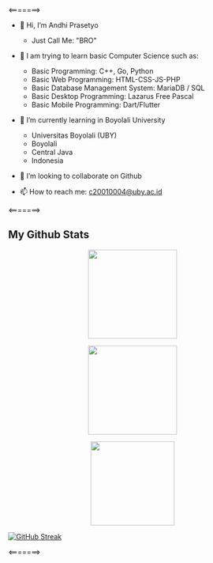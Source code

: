 
<=======>
- 👋 Hi, I’m Andhi Prasetyo
  - Just Call Me: "BRO"

- 👀 I am trying to learn basic Computer Science such as:
  - Basic Programming: C++, Go, Python
  - Basic Web Programming: HTML-CSS-JS-PHP
  - Basic Database Management System: MariaDB / SQL
  - Basic Desktop Programming: Lazarus Free Pascal
  - Basic Mobile Programming: Dart/Flutter

- 🌱 I’m currently learning in Boyolali University 
  - Universitas Boyolali (UBY)
  - Boyolali
  - Central Java
  - Indonesia

- 💞️ I’m looking to collaborate on Github

- 📫 How to reach me: c20010004@uby.ac.id

<=======>

## My Github Stats

<p align="center">
  <img height="180em" src="https://github-readme-stats-eight-theta.vercel.app/api/top-langs/?username=trebuchet-uby&layout=compact&langs_count=8&theme=algolia"/>
</p>


<p align="center">
<img height="180em" src="https://github-readme-stats.vercel.app/api?username=trebuchet-uby&show_icons=true&hide_border=true&&count_private=true&include_all_commits=true&theme=radical" />
</p>

<p align="center">
  <img height="170em" src="http://github-readme-streak-stats.herokuapp.com?user=trebuchet-uby&theme=dracula)](https://git.io/streak-stats)">
</p>

[![GitHub Streak](http://github-readme-streak-stats.herokuapp.com?user=trebuchet-uby&theme=dracula)](https://git.io/streak-stats)

<=======>

<!---
trebucet/trebucet is a ✨ special ✨ repository because its `README.md` (this file) appears on your GitHub profile.
You can click the Preview link to take a look at your changes.
--->

